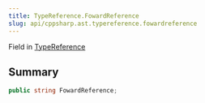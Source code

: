 ```yaml
---
title: TypeReference.FowardReference
slug: api/cppsharp.ast.typereference.fowardreference
---
```

Field in [TypeReference](/api/cppsharp/ast/typereference)

## Summary



```csharp
public string FowardReference;
```

